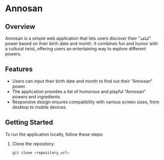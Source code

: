 # Annosan

## Overview

Annosan is a simple web application that lets users discover their "كنافة" power based on their birth date and month. It combines fun and humor with a cultural twist, offering users an entertaining way to explore different powers.

## Features

- Users can input their birth date and month to find out their "Annosan" power.
- The application provides a list of humorous and playful "Annosan" powers and ingredients.
- Responsive design ensures compatibility with various screen sizes, from desktop to mobile devices.

## Getting Started

To run the application locally, follow these steps:

1. Clone the repository:
   ```bash
   git clone <repository_url>
   ```
